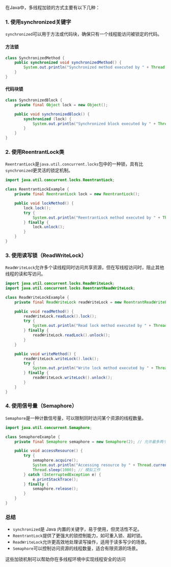 在Java中，多线程加锁的方式主要有以下几种：

### 1. 使用synchronized关键字

`synchronized`可以用于方法或代码块，确保只有一个线程能访问被锁定的代码。

#### 方法锁

```java
class SynchronizedMethod {
    public synchronized void synchronizedMethod() {
        System.out.println("Synchronized method executed by " + Thread.currentThread().getName());
    }
}
```

#### 代码块锁

```java
class SynchronizedBlock {
    private final Object lock = new Object();

    public void synchronizedBlock() {
        synchronized (lock) {
            System.out.println("Synchronized block executed by " + Thread.currentThread().getName());
        }
    }
}
```

### 2. 使用ReentrantLock类

`ReentrantLock`是`java.util.concurrent.locks`包中的一种锁，具有比`synchronized`更灵活的锁定机制。

```java
import java.util.concurrent.locks.ReentrantLock;

class ReentrantLockExample {
    private final ReentrantLock lock = new ReentrantLock();

    public void lockMethod() {
        lock.lock();
        try {
            System.out.println("ReentrantLock method executed by " + Thread.currentThread().getName());
        } finally {
            lock.unlock();
        }
    }
}
```

### 3. 使用读写锁（ReadWriteLock）

`ReadWriteLock`允许多个读线程同时访问共享资源，但在写线程访问时，阻止其他线程的读和写访问。

```java
import java.util.concurrent.locks.ReadWriteLock;
import java.util.concurrent.locks.ReentrantReadWriteLock;

class ReadWriteLockExample {
    private final ReadWriteLock readWriteLock = new ReentrantReadWriteLock();

    public void readMethod() {
        readWriteLock.readLock().lock();
        try {
            System.out.println("Read lock method executed by " + Thread.currentThread().getName());
        } finally {
            readWriteLock.readLock().unlock();
        }
    }

    public void writeMethod() {
        readWriteLock.writeLock().lock();
        try {
            System.out.println("Write lock method executed by " + Thread.currentThread().getName());
        } finally {
            readWriteLock.writeLock().unlock();
        }
    }
}
```

### 4. 使用信号量（Semaphore）

`Semaphore`是一种计数信号量，可以限制同时访问某个资源的线程数量。

```java
import java.util.concurrent.Semaphore;

class SemaphoreExample {
    private final Semaphore semaphore = new Semaphore(2); // 允许最多两个线程访问

    public void accessResource() {
        try {
            semaphore.acquire();
            System.out.println("Accessing resource by " + Thread.currentThread().getName());
            Thread.sleep(1000); // 模拟工作
        } catch (InterruptedException e) {
            e.printStackTrace();
        } finally {
            semaphore.release();
        }
    }
}
```

### 总结

- `synchronized`是 Java 内置的关键字，易于使用，但灵活性不足。
- `ReentrantLock`提供了更强大的锁控制能力，如可重入锁、超时锁。
- `ReadWriteLock`允许更高效地处理读写操作，适用于读多写少的场景。
- `Semaphore`可以控制访问资源的线程数量，适合有限资源的场景。

这些加锁机制可以帮助你在多线程环境中实现线程安全的访问